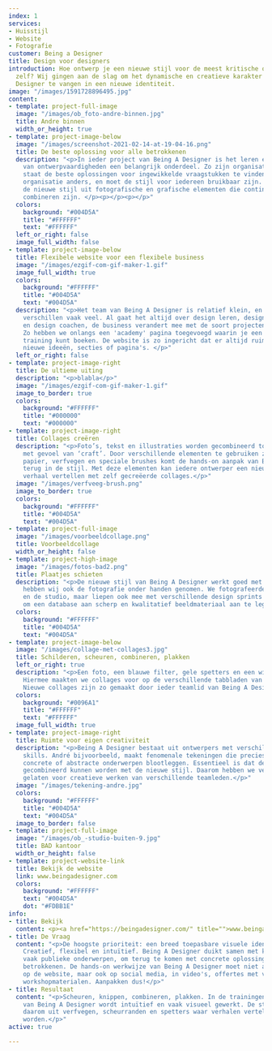```yaml
---
index: 1
services:
- Huisstijl
- Website
- Fotografie
customer: Being a Designer
title: Design voor designers
introduction: Hoe ontwerp je een nieuwe stijl voor de meest kritische ogen - van designers
  zelf? Wij gingen aan de slag om het dynamische en creatieve karakter van Being A
  Designer te vangen in een nieuwe identiteit.
image: "/images/1591728896495.jpg"
content:
- template: project-full-image
  image: "/images/ob_foto-andre-binnen.jpg"
  title: Andre binnen
  width_or_height: true
- template: project-image-below
  image: "/images/screenshot-2021-02-14-at-19-04-16.png"
  title: De beste oplossing voor alle betrokkenen
  description: "<p>In ieder project van Being A Designer is het leren en toepassen
    van ontwerpvaardigheden een belangrijk onderdeel. Zo zijn organisaties zelf in
    staat de beste oplossingen voor ingewikkelde vraagstukken te vinden. Toch is elke
    organisatie anders, en moet de stijl voor iedereen bruikbaar zijn. Daarom bestaat
    de nieuwe stijl uit fotografische en grafische elementen die continu opnieuw te
    combineren zijn. </p><p></p><p></p>"
  colors:
    background: "#004D5A"
    title: "#FFFFFF"
    text: "#FFFFFF"
  left_or_right: false
  image_full_width: false
- template: project-image-below
  title: Flexibele website voor een flexibele business
  image: "/images/ezgif-com-gif-maker-1.gif"
  image_full_width: true
  colors:
    background: "#FFFFFF"
    title: "#004D5A"
    text: "#004D5A"
  description: "<p>Het team van Being A Designer is relatief klein, en de opdrachten
    verschillen vaak veel. Al gaat het altijd over design leren, design toepassen
    en design coachen, de business verandert mee met de soort projecten die er spelen.
    Zo hebben we onlangs een 'academy' pagina toegevoegd waarin je een design gerelateerde
    training kunt boeken. De website is zo ingericht dat er altijd ruimte is voor
    nieuwe ideeën, secties of pagina's. </p>"
  left_or_right: false
- template: project-image-right
  title: De ultieme uiting
  description: "<p>blabla</p>"
  image: "/images/ezgif-com-gif-maker-1.gif"
  image_to_border: true
  colors:
    background: "#FFFFFF"
    title: "#000000"
    text: "#000000"
- template: project-image-right
  title: Collages creëren
  description: "<p>Foto’s, tekst en illustraties worden gecombineerd tot een collage
    met gevoel van ‘craft’. Door verschillende elementen te gebruiken zoals gescheurd
    papier, verfvegen en speciale brushes komt de hands-on aanpak van Being A Designer
    terug in de stijl. Met deze elementen kan iedere ontwerper een nieuw en eigen
    verhaal vertellen met zelf gecreëerde collages.</p>"
  image: "/images/verfveeg-brush.png"
  image_to_border: true
  colors:
    background: "#FFFFFF"
    title: "#004D5A"
    text: "#004D5A"
- template: project-full-image
  image: "/images/voorbeeldcollage.png"
  title: Voorbeeldcollage
  width_or_height: false
- template: project-high-image
  image: "/images/fotos-bad2.png"
  title: Plaatjes schieten
  description: "<p>De nieuwe stijl van Being A Designer werkt goed met foto's. Daarom
    hebben wij ook de fotografie onder handen genomen. We fotografeerden het team
    en de studio, maar liepen ook mee met verschillende design sprints en trainingen
    om een database aan scherp en kwalitatief beeldmateriaal aan te leggen.</p>"
  colors:
    background: "#FFFFFF"
    title: "#004D5A"
    text: "#004D5A"
- template: project-image-below
  image: "/images/collage-met-collages3.jpg"
  title: Schilderen, scheuren, combineren, plakken
  left_or_right: true
  description: "<p>Een foto, een blauwe filter, gele spetters en een witte stift.
    Hiermee maakten we collages voor op de verschillende tabbladen van de website.
    Nieuwe collages zijn zo gemaakt door ieder teamlid van Being A Designer. </p>"
  colors:
    background: "#0096A1"
    title: "#FFFFFF"
    text: "#FFFFFF"
  image_full_width: true
- template: project-image-right
  title: Ruimte voor eigen creativiteit
  description: "<p>Being A Designer bestaat uit ontwerpers met verschillende creatieve
    skills. André bijvoorbeeld, maakt fenomenale tekeningen die precies de juiste
    concrete of abstracte onderwerpen blootleggen. Essentieel is dat deze tekeningen
    gecombineerd kunnen worden met de nieuwe stijl. Daarom hebben we veel ruimte over
    gelaten voor creatieve werken van verschillende teamleden.</p>"
  image: "/images/tekening-andre.jpg"
  colors:
    background: "#FFFFFF"
    title: "#004D5A"
    text: "#004D5A"
  image_to_border: false
- template: project-full-image
  image: "/images/ob_-studio-buiten-9.jpg"
  title: BAD kantoor
  width_or_height: false
- template: project-website-link
  title: Bekijk de website
  link: www.beingadesigner.com
  colors:
    background: "#FFFFFF"
    text: "#004D5A"
    dot: "#FDBB1E"
info:
- title: Bekijk
  content: <p><a href="https://beingadesigner.com/" title="">www.beingadesigner.com</a></p>
- title: De Vraag
  content: "<p>De hoogste prioriteit: een breed toepasbare visuele identiteit. Uitstraling?
    Creatief, flexibel en intuïtief. Being A Designer duikt samen met klanten in abstracte,
    vaak publieke onderwerpen, om terug te komen met concrete oplossingen voor alle
    betrokkenen. De hands-on werkwijze van Being A Designer moet niet alleen terugkomen
    op de website, maar ook op social media, in video's, offertes met verhalen en
    workshopmaterialen. Aanpakken dus!</p>"
- title: Resultaat
  content: "<p>Scheuren, knippen, combineren, plakken. In de trainingen en trajecten
    van Being A Designer wordt intuïtief en vaak visueel gewerkt. De stijl bestaat
    daarom uit verfvegen, scheurranden en spetters waar verhalen verteld mee kunnen
    worden.</p>"
active: true

---
```

